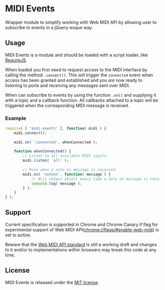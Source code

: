 # MIDI Events

Wrapper module to simplify working with Web MIDI API by allowing user to subscribe to events in a 
jQuery-esque way.


## Usage

MIDI Events is a module and should be loaded with a script loader, like [RequireJS](http://requirejs.org/).

When loaded you first need to request access to the MIDI interface by calling the method `.connect()`.
This will trigger the `connected` event when access has been granted and established and you are now
ready to listening to ports and receiving any messages sent over MIDI.

When can subscribe to events by using the function `.on()` and supplying it with a topic and a
callback function. All callbacks attached to a topic will be triggered when the corresponding MIDI
message is received.

### Example
```javascript
require( [ 'midi-events' ], function( midi ) {
	midi.connect();
	
	midi.on( 'connected', whenConnected );
	
	function whenConnected() {
		// Listen to all available MIDI inputs.
		midi.listen( 'all' );
		
		// Runs when a note on message is received.
		midi.on( 'noteon', function( message ) {
			// Will output object every time a note on message is received.
			console.log( message );
		} );
	}
} );
```


## Support

Current specification is supported in Chrome and Chrome Canary if flag for experimental support of
Web MIDI API([chrome://flags/#enable-web-midi](chrome://flags/#enable-web-midi)) is set to active.

Beware that the [Web MIDI API standard](http://www.w3.org/TR/webmidi/) is still a working draft and
changes to it and/or to implementations within browsers may break this code at any time.


## License

MIDI Events is released under the [MIT license](http://mikaeljorhult.mit-license.org).